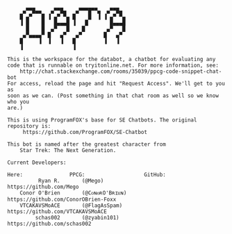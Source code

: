          ▄▀▀█▄▄   ▄▀▀█▄   ▄▀▀▀█▀▀▄  ▄▀▀█▄  
        █ ▄▀   █ ▐ ▄▀ ▀▄ █    █  ▐ ▐ ▄▀ ▀▄ 
        ▐ █    █   █▄▄▄█ ▐   █       █▄▄▄█ 
          █    █  ▄▀   █    █       ▄▀   █ 
         ▄▀▄▄▄▄▀ █   ▄▀   ▄▀       █   ▄▀  
        █     ▐  ▐   ▐   █         ▐   ▐   
        ▐                ▐                 
        
    This is the workspace for the databot, a chatbot for evaluating any
    code that is runnable on tryitonline.net. For more information, see:
        http://chat.stackexchange.com/rooms/35039/ppcg-code-snippet-chat-bot
    For access, reload the page and hit "Request Access". We'll get to you as
    soon as we can. (Post something in that chat room as well so we know who you
    are.)
    
    This is using ProgramFOX's base for SE Chatbots. The original repository is:
         https://github.com/ProgramFOX/SE-Chatbot
    
    This bot is named after the greatest character from 
        Star Trek: The Next Generation.
        
    Current Developers:
    
    Here:               PPCG:                   GitHub:
              Ryan R.       (@Mego)                 https://github.com/Mego
        Conor O'Brien       (@CᴏɴᴏʀO'Bʀɪᴇɴ)         https://github.com/ConorOBrien-Foxx
        VTCAKAVSMoACE       (@FlagAsSpam)           https://github.com/VTCAKAVSMoACE
             schas002       (@zyabin101)            https://github.com/schas002